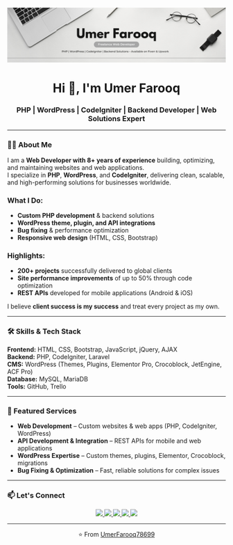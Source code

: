 <!-- Banner -->
![Banner](assets/banner.png)

<h1 align="center">Hi 👋, I'm Umer Farooq</h1>
<h3 align="center">PHP | WordPress | CodeIgniter | Backend Developer | Web Solutions Expert</h3>

---

### 👨‍💻 About Me

I am a **Web Developer with 8+ years of experience** building, optimizing, and maintaining websites and web applications.  
I specialize in **PHP**, **WordPress**, and **CodeIgniter**, delivering clean, scalable, and high-performing solutions for businesses worldwide.

### What I Do:
- **Custom PHP development** & backend solutions  
- **WordPress theme, plugin, and API integrations**  
- **Bug fixing** & performance optimization  
- **Responsive web design** (HTML, CSS, Bootstrap)

### Highlights:
- **200+ projects** successfully delivered to global clients  
- **Site performance improvements** of up to 50% through code optimization  
- **REST APIs** developed for mobile applications (Android & iOS)  

I believe **client success is my success** and treat every project as my own.

---

### 🛠 Skills & Tech Stack
**Frontend:** HTML, CSS, Bootstrap, JavaScript, jQuery, AJAX  
**Backend:** PHP, CodeIgniter, Laravel  
**CMS:** WordPress (Themes, Plugins, Elementor Pro, Crocoblock, JetEngine, ACF Pro)  
**Database:** MySQL, MariaDB  
**Tools:** GitHub, Trello  

---

### 🚀 Featured Services
- **Web Development** – Custom websites & web apps (PHP, CodeIgniter, WordPress)  
- **API Development & Integration** – REST APIs for mobile and web applications  
- **WordPress Expertise** – Custom themes, plugins, Elementor, Crocoblock, migrations  
- **Bug Fixing & Optimization** – Fast, reliable solutions for complex issues  

---

### 📫 Let's Connect
<p align="center">
  <a href="https://wa.me/923076467195" target="_blank">
    <img src="https://img.shields.io/badge/WhatsApp-25D366?style=for-the-badge&logo=whatsapp&logoColor=white" />
  </a>
  <a href="mailto:umerfarooq78699@gmail.com">
    <img src="https://img.shields.io/badge/Email-D14836?style=for-the-badge&logo=gmail&logoColor=white" />
  </a>
  <a href="https://www.fiverr.com/umerfarooq7869" target="_blank">
    <img src="https://img.shields.io/badge/Fiverr-1DBF73?style=for-the-badge&logo=fiverr&logoColor=white" />
  </a>
  <a href="https://www.upwork.com/freelancers/umerfarooq78699" target="_blank">
    <img src="https://img.shields.io/badge/Upwork-6FDA44?style=for-the-badge&logo=upwork&logoColor=white" />
  </a>
  <a href="https://www.linkedin.com/in/umerfarooq786" target="_blank">
    <img src="https://img.shields.io/badge/LinkedIn-0077B5?style=for-the-badge&logo=linkedin&logoColor=white" />
  </a>
</p>

---

<p align="center">⭐️ From <a href="https://github.com/UmerFarooq78699">UmerFarooq78699</a></p>
